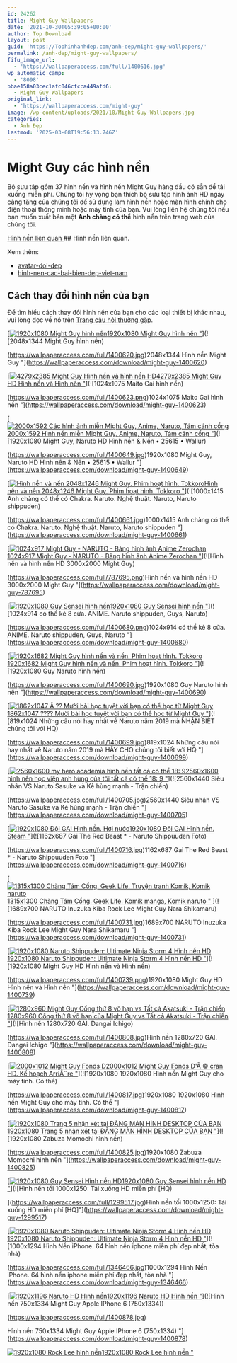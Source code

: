 ```yaml
---
id: 24262
title: Might Guy Wallpapers
date: '2021-10-30T05:39:05+00:00'
author: Top Download
layout: post
guid: 'https://Tophinhanhdep.com/anh-dep/might-guy-wallpapers/'
permalink: /anh-dep/might-guy-wallpapers/
fifu_image_url:
  - 'https://wallpaperaccess.com/full/1400616.jpg'
wp_automatic_camp:
  - '8098'
bbae158a03cec1afc046cfcca449afd6:
  - Might Guy Wallpapers
original_link:
  - 'https://wallpaperaccess.com/might-guy'
image: /wp-content/uploads/2021/10/Might-Guy-Wallpapers.jpg
categories:
  - Ảnh Đẹp
lastmod: '2025-03-08T19:56:13.746Z'
---
```

# Might Guy các hình nền

Bộ sưu tập gồm 37 hình nền và hình nền Might Guy hàng đầu có sẵn để tải xuống miễn phí. Chúng tôi hy vọng bạn thích bộ sưu tập hình ảnh HD ngày càng tăng của chúng tôi để sử dụng làm hình nền hoặc màn hình chính cho điện thoại thông minh hoặc máy tính của bạn. Vui lòng liên hệ chúng tôi nếu bạn muốn xuất bản một **Anh chàng có thể** hình nền trên trang web của chúng tôi.

[Hình nền liên quan ](#related) ## Hình nền liên quan.

   
 Xem thêm:

   
- [avatar-doi-dep](https://tophinhanhdep.com/anh-avatar/avatar-doi-dep/)
- [hinh-nen-cac-bai-bien-dep-viet-nam](https://tophinhanhdep.com/anh-dep/hinh-nen-cac-bai-bien-dep-viet-nam/)

## Cách thay đổi hình nền của bạn

Để tìm hiểu cách thay đổi hình nền của bạn cho các loại thiết bị khác nhau, vui lòng đọc về nó trên [Trang câu hỏi thường gặp](https://tophinhanhdep.com/faq/).

  
[[![1920x1080 Might Guy hình nền](https://wallpaperaccess.com/full/1400616.jpg)1920x1080 Might Guy hình nền "](https://wallpaperaccess.com/download/might-guy-1400616)](![2048x1344 Might Guy hình nền)

(https://wallpaperaccess.com/full/1400620.jpg)2048x1344 Hình nền Might Guy "](https://wallpaperaccess.com/download/might-guy-1400620)

[[![4279x2385 Might Guy Hình nền và hình nền HD](https://wallpaperaccess.com/full/787716.jpg)4279x2385 Might Guy HD Hình nền và Hình nền "](https://wallpaperaccess.com/download/might-guy-787716)](![1024x1075 Maito Gai hình nền)

(https://wallpaperaccess.com/full/1400623.png)1024x1075 Maito Gai hình nền "](https://wallpaperaccess.com/download/might-guy-1400623)

[[![2000x1592 Các hình ảnh miễn Might Guy, Anime, Naruto, Tám cánh cổng](https://wallpaperaccess.com/full/1400625.jpg)2000x1592 Hình nền miễn Might Guy, Anime, Naruto, Tám cánh cổng "](https://wallpaperaccess.com/download/might-guy-1400625)](![1920x1080 Might Guy, Naruto HD Hình nền & Nền • 25615 • Wallur)

(https://wallpaperaccess.com/full/1400649.jpg)1920x1080 Might Guy, Naruto HD Hình nền &amp; Nền • 25615 • Wallur "](https://wallpaperaccess.com/download/might-guy-1400649)

[[![Hình nền và nền 2048x1246 Might Guy.  Phim hoạt hình.  Tokkoro](https://wallpaperaccess.com/full/1400653.jpg)Hình nền và nền 2048x1246 Might Guy. Phim hoạt hình. Tokkoro "](https://wallpaperaccess.com/download/might-guy-1400653)](![1000x1415 Anh chàng có thể có Chakra.  Naruto.  Nghệ thuật.  Naruto, Naruto shippuden)

(https://wallpaperaccess.com/full/1400661.jpg)1000x1415 Anh chàng có thể có Chakra. Naruto. Nghệ thuật. Naruto, Naruto shippuden "](https://wallpaperaccess.com/download/might-guy-1400661)

[[![1024x917 Might Guy - NARUTO - Bảng hình ảnh Anime Zerochan](https://wallpaperaccess.com/full/1400663.jpg)1024x917 Might Guy - NARUTO - Bảng hình ảnh Anime Zerochan "](https://wallpaperaccess.com/download/might-guy-1400663)](![Hình nền và hình nền HD 3000x2000 Might Guy)

(https://wallpaperaccess.com/full/787695.png)Hình nền và hình nền HD 3000x2000 Might Guy "](https://wallpaperaccess.com/download/might-guy-787695)

[[![1920x1080 Guy Sensei hình nền](https://wallpaperaccess.com/full/1400677.jpg)1920x1080 Guy Sensei hình nền "](https://wallpaperaccess.com/download/might-guy-1400677)](![1024x914 có thể kẻ 8 cửa.  ANIME.  Naruto shippuden, Guys, Naruto)

(https://wallpaperaccess.com/full/1400680.png)1024x914 có thể kẻ 8 cửa. ANIME. Naruto shippuden, Guys, Naruto "](https://wallpaperaccess.com/download/might-guy-1400680)

[[![1920x1682 Might Guy hình nền và nền.  Phim hoạt hình.  Tokkoro](https://wallpaperaccess.com/full/1400682.png)1920x1682 Might Guy hình nền và nền. Phim hoạt hình. Tokkoro "](https://wallpaperaccess.com/download/might-guy-1400682)](![1920x1080 Guy Naruto hình nền)

(https://wallpaperaccess.com/full/1400690.jpg)1920x1080 Guy Naruto hình nền "](https://wallpaperaccess.com/download/might-guy-1400690)

[[![1862x1047 Â ??  Mười bài học tuyệt vời bạn có thể học từ Might Guy](https://wallpaperaccess.com/full/1400694.jpg)1862x1047 ???? Mười bài học tuyệt vời bạn có thể học từ Might Guy "](https://wallpaperaccess.com/download/might-guy-1400694)](![819x1024 Những câu nói hay nhất về Naruto năm 2019 mà NHẬN BIẾT chúng tôi với HQ)

(https://wallpaperaccess.com/full/1400699.jpg)819x1024 Những câu nói hay nhất về Naruto năm 2019 mà HÃY CHO chúng tôi biết với HQ "](https://wallpaperaccess.com/download/might-guy-1400699)

[[![2560x1600 my hero academia hình nền tất cả có thể 18: 9](https://wallpaperaccess.com/full/1400701.jpg)2560x1600 hình nền học viện anh hùng của tôi tất cả có thể 18: 9 "](https://wallpaperaccess.com/download/might-guy-1400701)](![2560x1440 Siêu nhân VS Naruto Sasuke và Kẻ hùng mạnh - Trận chiến)

(https://wallpaperaccess.com/full/1400705.jpg)2560x1440 Siêu nhân VS Naruto Sasuke và Kẻ hùng mạnh - Trận chiến "](https://wallpaperaccess.com/download/might-guy-1400705)

[[![1920x1080 Đội GAI Hình nền.  Hơi nước](https://wallpaperaccess.com/full/1400715.jpg)1920x1080 Đội GAI Hình nền. Steam "](https://wallpaperaccess.com/download/might-guy-1400715)](![1162x687 Gai The Red Beast * - Naruto Shippuuden Foto)

(https://wallpaperaccess.com/full/1400716.jpg)1162x687 Gai The Red Beast \* - Naruto Shippuuden Foto "](https://wallpaperaccess.com/download/might-guy-1400716)

[[![1315x1300 Chàng Tám Cổng.  Geek Life.  Truyện tranh Komik, Komik naruto](https://wallpaperaccess.com/full/1400727.jpg)1315x1300 Chàng Tám Cổng. Geek Life. Komik manga, Komik naruto " ](https://wallpaperaccess.com/download/might-guy-1400727)](![1689x700 NARUTO Inuzuka Kiba Rock Lee Might Guy Nara Shikamaru)

(https://wallpaperaccess.com/full/1400731.jpg)1689x700 NARUTO Inuzuka Kiba Rock Lee Might Guy Nara Shikamaru "](https://wallpaperaccess.com/download/might-guy-1400731)

[[![1920x1080 Naruto Shippuden: Ultimate Ninja Storm 4 Hình nền HD](https://wallpaperaccess.com/full/1400735.jpg)1920x1080 Naruto Shippuden: Ultimate Ninja Storm 4 Hình nền HD "](https://wallpaperaccess.com/download/might-guy-1400735)](![1920x1080 Might Guy HD Hình nền và Hình nền)

(https://wallpaperaccess.com/full/1400739.png)1920x1080 Might Guy HD Hình nền và Hình nền "](https://wallpaperaccess.com/download/might-guy-1400739)

[[![1280x960 Might Guy Cổng thứ 8 vô hạn vs Tất cả Akatsuki - Trận chiến](https://wallpaperaccess.com/full/1400745.jpg)1280x960 Cổng thứ 8 vô hạn của Might Guy vs Tất cả Akatsuki - Trận chiến "](https://wallpaperaccess.com/download/might-guy-1400745)](![Hình nền 1280x720 GAI.  Dangai Ichigo)

(https://wallpaperaccess.com/full/1400808.jpg)Hình nền 1280x720 GAI. Dangai Ichigo "](https://wallpaperaccess.com/download/might-guy-1400808)

[[![2000x1012 Might Guy Fonds D](https://wallpaperaccess.com/full/1400811.jpg)2000x1012 Might Guy Fonds D'Ã © cran HD. Kế hoạch ArriÃ¨re "](https://wallpaperaccess.com/download/might-guy-1400811)](![1920x1080 1920x1080 Hình nền Might Guy cho máy tính.  Có thể)

(https://wallpaperaccess.com/full/1400817.jpg)1920x1080 1920x1080 Hình nền Might Guy cho máy tính. Có thể "](https://wallpaperaccess.com/download/might-guy-1400817)

[[![1920x1080 Trang 5 nhận xét tại ĐĂNG MÀN HÌNH DESKTOP CỦA BẠN](https://wallpaperaccess.com/full/1400823.png)1920x1080 Trang 5 nhận xét tại ĐĂNG MÀN HÌNH DESKTOP CỦA BẠN "](https://wallpaperaccess.com/download/might-guy-1400823)](![1920x1080 Zabuza Momochi hình nền)

(https://wallpaperaccess.com/full/1400825.jpg)1920x1080 Zabuza Momochi hình nền "](https://wallpaperaccess.com/download/might-guy-1400825)

[[![1920x1080 Guy Sensei Hình nền HD](https://wallpaperaccess.com/full/1400834.jpg)1920x1080 Guy Sensei hình nền HD "](https://wallpaperaccess.com/download/might-guy-1400834)](![Hình nền tối 1000x1250: Tải xuống HD miễn phí [HQ)

](https://wallpaperaccess.com/full/1299517.jpg)Hình nền tối 1000x1250: Tải xuống HD miễn phí \[HQ\]"](https://wallpaperaccess.com/download/might-guy-1299517)

[[![1920x1080 Naruto Shippuden: Ultimate Ninja Storm 4 Hình nền HD](https://wallpaperaccess.com/full/1400854.jpg)1920x1080 Naruto Shippuden: Ultimate Ninja Storm 4 Hình nền HD "](https://wallpaperaccess.com/download/might-guy-1400854)](![1000x1294 Hình Nền iPhone.  64 hình nền iphone miễn phí đẹp nhất, tòa nhà)

(https://wallpaperaccess.com/full/1346466.jpg)1000x1294 Hình Nền iPhone. 64 hình nền iphone miễn phí đẹp nhất, tòa nhà "](https://wallpaperaccess.com/download/might-guy-1346466)

[[![1920x1196 Naruto HD Hình nền](https://wallpaperaccess.com/full/1400875.png)1920x1196 Naruto HD Hình nền "](https://wallpaperaccess.com/download/might-guy-1400875)](![Hình nền 750x1334 Might Guy Apple IPhone 6 (750x1334))

(https://wallpaperaccess.com/full/1400878.jpg)

Hình nền 750x1334 Might Guy Apple IPhone 6 (750x1334) "](https://wallpaperaccess.com/download/might-guy-1400878)

[![1920x1080 Rock Lee hình nền](https://wallpaperaccess.com/full/1262395.jpg)1920x1080 Rock Lee hình nền "](https://wallpaperaccess.com/download/might-guy-1262395)
